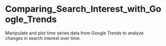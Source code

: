 # Comparing_Search_Interest_with_Google_Trends
Manipulate and plot time series data from Google Trends to analyze changes in search interest over time.
